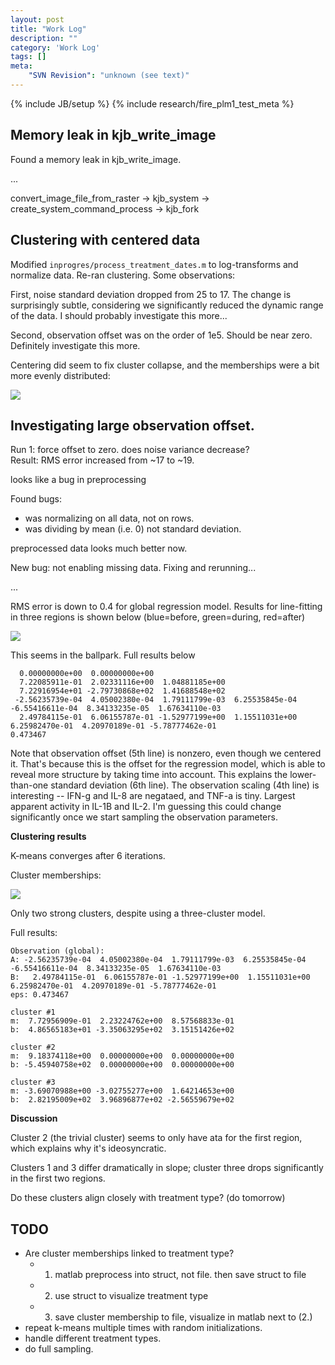 ```yaml
---
layout: post
title: "Work Log"
description: ""
category: 'Work Log'
tags: []
meta: 
    "SVN Revision": "unknown (see text)"
---
```

{% include JB/setup %}
{% include research/fire_plm1_test_meta %}

Memory leak in kjb_write_image
----------------------------
Found a memory leak in kjb_write_image.

...

convert_image_file_from_raster
-> kjb_system
-> create_system_command_process
-> kjb_fork


Clustering with centered data
-------------------------
Modified `inprogres/process_treatment_dates.m` to log-transforms and normalize data. Re-ran clustering. Some observations:
    
First, noise standard deviation dropped from 25 to 17.  The change is surprisingly subtle, considering we significantly reduced the dynamic range of the data.  I should probably investigate this more...

Second, observation offset was on the order of 1e5.  Should be near zero.  Definitely investigate this more.

Centering did seem to fix cluster collapse, and the memberships were a bit more evenly distributed:
    
![]({{site.baseurl}}/img/2014-05-19-clusters_centered.png)

Investigating large observation offset.
-------------------------------

Run 1: force offset to zero.  does noise variance decrease?  
Result: RMS error increased from ~17 to ~19.

looks  like a bug in preprocessing

Found bugs: 

* was normalizing on all data, not on rows.  
* was dividing by mean (i.e. 0) not standard deviation.

preprocessed data looks much better now.

New bug: not enabling missing data. Fixing and rerunning...

...

RMS error is down to 0.4 for global regression model.  Results for line-fitting in three regions is shown below (blue=before, green=during, red=after)

![]({{site.baseurl}}/img/2014-05-19-single_cluster_2.png)

This seems in the ballpark.  Full results below

      0.00000000e+00  0.00000000e+00
      7.22085911e-01  2.02331116e+00  1.04881185e+00
      7.22916954e+01 -2.79730868e+02  1.41688548e+02
     -2.56235739e-04  4.05002380e-04  1.79111799e-03  6.25535845e-04 -6.55416611e-04  8.34133235e-05  1.67634110e-03
      2.49784115e-01  6.06155787e-01 -1.52977199e+00  1.15511031e+00  6.25982470e-01  4.20970189e-01 -5.78777462e-01
    0.473467

Note that observation offset (5th line) is nonzero, even though we centered it.  That's because this is the offset for the regression model, which is able to reveal more structure by taking time into account.  This explains the lower-than-one standard deviation (6th line).  The observation scaling (4th line) is interesting -- IFN-g and IL-8 are negataed, and TNF-a is tiny.  Largest apparent activity in IL-1B and IL-2.  I'm guessing this could change significantly once we start sampling the observation parameters.

**Clustering results**

K-means converges after 6 iterations.

Cluster memberships:
    
![]({{site.baseurl}}/img/2014-05-19-clusters_centered_fixed.png)

Only two strong clusters, despite using a three-cluster model.

Full results:
    

    Observation (global):
    A: -2.56235739e-04  4.05002380e-04  1.79111799e-03  6.25535845e-04 -6.55416611e-04  8.34133235e-05  1.67634110e-03
    B:   2.49784115e-01  6.06155787e-01 -1.52977199e+00  1.15511031e+00  6.25982470e-01  4.20970189e-01 -5.78777462e-01
    eps: 0.473467

    cluster #1
    m:  7.72956909e-01  2.23224762e+00  8.57568833e-01
    b:  4.86565183e+01 -3.35063295e+02  3.15151426e+02
    
    cluster #2
    m:  9.18374118e+00  0.00000000e+00  0.00000000e+00
    b: -5.45940758e+02  0.00000000e+00  0.00000000e+00
    
    cluster #3
    m: -3.69070988e+00 -3.02755277e+00  1.64214653e+00
    b:  2.82195009e+02  3.96896877e+02 -2.56559679e+02

**Discussion**

Cluster 2 (the trivial cluster) seems to only have ata for the first region, which explains why it's ideosyncratic.

Clusters 1 and 3  differ dramatically in slope; cluster three drops significantly in the first two regions.

Do these clusters align closely with treatment type?  (do tomorrow)

TODO
-----
* Are cluster memberships linked to treatment type?
    * 1. matlab preprocess into struct, not file.  then save struct to file
    * 2. use struct to visualize treatment type
    * 3. save cluster membership to file, visualize in matlab next to (2.)
* repeat k-means multiple times with random initializations.
* handle different treatment types.
* do full sampling.
